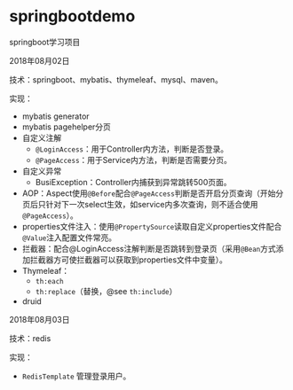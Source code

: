# springbootdemo
springboot学习项目

2018年08月02日

技术：springboot、mybatis、thymeleaf、mysql、maven。

实现：

* mybatis generator
* mybatis pagehelper分页
* 自定义注解
  * <code>@LoginAccess</code>：用于Controller内方法，判断是否登录。
  * <code>@PageAccess</code>：用于Service内方法，判断是否需要分页。
* 自定义异常
  * BusiException：Controller内捕获到异常跳转500页面。
* AOP：Aspect使用<code>@Before</code>配合<code>@PageAccess</code>判断是否开启分页查询（开始分页后只针对下一次select生效，如service内多次查询，则不适合使用<code>@PageAccess</code>）。
* properties文件注入：使用<code>@PropertySource</code>读取自定义properties文件配合<code>@Value</code>注入配置文件常亮。
* 拦截器：配合@LoginAccess注解判断是否跳转到登录页（采用<code>@Bean</code>方式添加拦截器方可使拦截器可以获取到properties文件中变量）。
* Thymeleaf：
  * <code>th:each</code>
  * <code>th:replace</code>（替换，@see <code>th:include</code>）
* druid



2018年08月03日

技术：redis

实现：
* <code>RedisTemplate</code> 管理登录用户。
